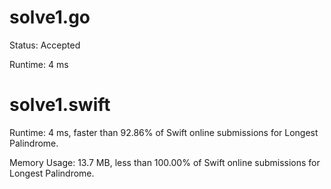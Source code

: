 # solve1.go

Status: Accepted

Runtime: 4 ms

# solve1.swift

Runtime: 4 ms, faster than 92.86% of Swift online submissions for Longest Palindrome.

Memory Usage: 13.7 MB, less than 100.00% of Swift online submissions for Longest Palindrome.
